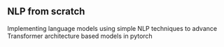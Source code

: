 ## NLP from scratch
Implementing language models using simple NLP techniques to advance Transformer architecture based models in pytorch
